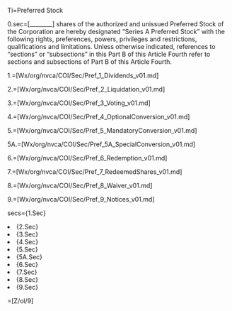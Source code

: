 Ti=Preferred Stock

0.sec=[________] shares of the authorized and unissued Preferred Stock of the Corporation are hereby designated “Series A Preferred Stock” with the following rights, preferences, powers, privileges and restrictions, qualifications and limitations. Unless otherwise indicated, references to “sections” or “subsections” in this Part B of this Article Fourth refer to sections and subsections of Part B of this Article Fourth.

1.=[Wx/org/nvca/COI/Sec/Pref_1_Dividends_v01.md]

2.=[Wx/org/nvca/COI/Sec/Pref_2_Liquidation_v01.md]

3.=[Wx/org/nvca/COI/Sec/Pref_3_Voting_v01.md]

4.=[Wx/org/nvca/COI/Sec/Pref_4_OptionalConversion_v01.md]

5.=[Wx/org/nvca/COI/Sec/Pref_5_MandatoryConversion_v01.md]

5A.=[Wx/org/nvca/COI/Sec/Pref_5A_SpecialConversion_v01.md]

6.=[Wx/org/nvca/COI/Sec/Pref_6_Redemption_v01.md]

7.=[Wx/org/nvca/COI/Sec/Pref_7_RedeemedShares_v01.md]

8.=[Wx/org/nvca/COI/Sec/Pref_8_Waiver_v01.md]

9.=[Wx/org/nvca/COI/Sec/Pref_9_Notices_v01.md]

secs={1.Sec}<li>{2.Sec}<li>{3.Sec}<li>{4.Sec}<li>{5.Sec}<li>{5A.Sec}<li>{6.Sec}<li>{7.Sec}<li>{8.Sec}<li>{9.Sec}

=[Z/ol/9]

